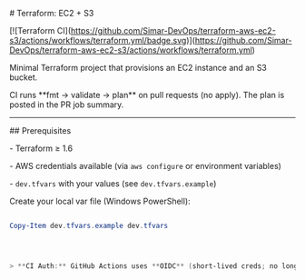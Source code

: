 ﻿\# Terraform: EC2 + S3



\[!\[Terraform CI](https://github.com/Simar-DevOps/terraform-aws-ec2-s3/actions/workflows/terraform.yml/badge.svg)](https://github.com/Simar-DevOps/terraform-aws-ec2-s3/actions/workflows/terraform.yml)



Minimal Terraform project that provisions an EC2 instance and an S3 bucket.  

CI runs \*\*fmt → validate → plan\*\* on pull requests (no apply). The plan is posted in the PR job summary.



---



\## Prerequisites

\- Terraform ≥ 1.6

\- AWS credentials available (via `aws configure` or environment variables)

\- `dev.tfvars` with your values (see `dev.tfvars.example`)



Create your local var file (Windows PowerShell):

```powershell

Copy-Item dev.tfvars.example dev.tfvars




> **CI Auth:** GitHub Actions uses **OIDC** (short-lived creds; no long-lived AWS keys). See .github/workflows/terraform.yml.
